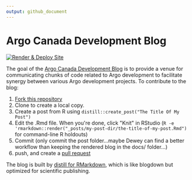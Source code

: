 ```yaml
---
output: github_document
---
```


# Argo Canada Development Blog

<!-- badges: start -->
[![Render & Deploy Site](https://github.com/ArgoCanada/blog/actions/workflows/render-distill.yaml/badge.svg?branch=master)](https://github.com/ArgoCanada/blog/actions/workflows/render-distill.yaml)
<!-- badges: end -->

The goal of the [Argo Canada Development Blog](https://argocanada.github.io/blog/) is to provide a venue for communicating chunks of code related to Argo development to facilitate synergy between various Argo development projects. To contribute to the blog:

1. [Fork this repository](https://github.com/ArgoCanada/blog/fork)
2. Clone to create a local copy.
3. Create a post from R using `distill::create_post("The Title Of My Post")`
4. Edit the .Rmd file. When you're done, click "Knit" in RStudio (`R -e 'rmarkdown::render("_posts/my-post-dir/the-title-of-my-post.Rmd")` for command-line R holdouts)
4. Commit (only commit the post folder...maybe Dewey can find a better workflow than keeping the rendered blog in the docs/ folder...) 
5. push, and create a [pull request](https://github.com/ArgoCanada/blog/pulls)

The blog is built by [distill for RMarkdown](https://rstudio.github.io/distill/), which is like blogdown but optimized for scientific publishing.
